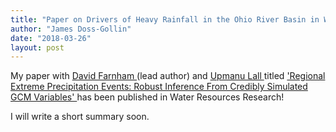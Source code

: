 ```yaml
---
title: "Paper on Drivers of Heavy Rainfall in the Ohio River Basin in WRR"
author: "James Doss-Gollin"
date: "2018-03-26"
layout: post
---
```


My paper with 
<a href='http://www.davidjfarnham.com/' target='_blank'>
David Farnham
</a> (lead author) and 
<a href='http://www.columbia.edu/~ula2/' target='_blank'>
Upmanu Lall
</a> titled
<a href='https://agupubs.onlinelibrary.wiley.com/doi/abs/10.1002/2017WR021318' target='_blank'>
'Regional Extreme Precipitation Events: Robust Inference From Credibly Simulated GCM Variables'
</a> has been published in Water Resources Research!

I will write a short summary soon.